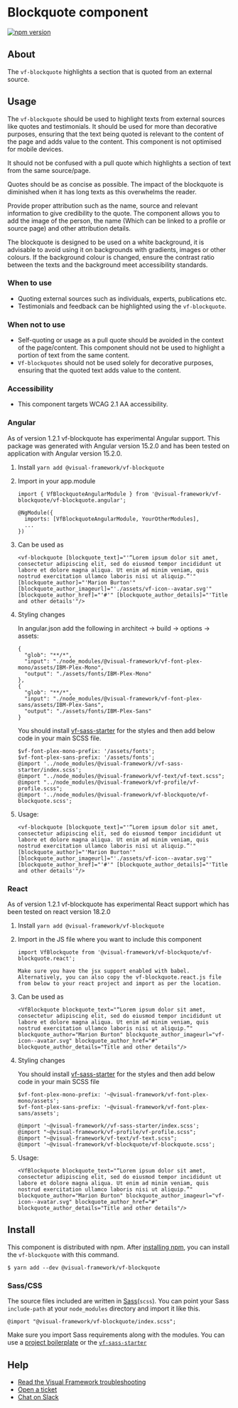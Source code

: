 # Blockquote component

[![npm version](https://badge.fury.io/js/%40visual-framework%2Fvf-blockquote.svg)](https://badge.fury.io/js/%40visual-framework%2Fvf-blockquote)

## About

The `vf-blockquote` highlights a section that is quoted from an external source.

## Usage

The `vf-blockquote` should be used to highlight texts from external sources like quotes and testimonials. It should be used for more than decorative purposes, ensuring that the text being quoted is relevant to the content of the page and adds value to the content. This component is not optimised for mobile devices.

It should not be confused with a pull quote which highlights a section of text from the same source/page.

Quotes should be as concise as possible. The impact of the blockquote is diminished when it has long texts as this overwhelms the reader.

Provide proper attribution such as the name, source and relevant information to give credibility to the quote. The component allows you to add the image of the person, the name (Which can be linked to a profile or source page) and other attribution details.

The blockquote is designed to be used on a white background, it is advisable to avoid using it on backgrounds with gradients, images or other colours. If the background colour is changed, ensure the contrast ratio between the texts and the background meet accessibility standards.


### When to use

- Quoting external sources such as individuals, experts, publications etc.
- Testimonials and feedback can be highlighted using the `vf-blockquote`.

### When not to use

- Self-quoting or usage as a pull quote should be avoided in the context of the page/content. This component should not be used to highlight a portion of text from the same content.
- `Vf-blockquotes` should not be used solely for decorative purposes, ensuring that the quoted text adds value to the content.

### Accessibility

- This component targets WCAG 2.1 AA accessibility.

### Angular

As of version 1.2.1 vf-blockquote has experimental Angular support.
This package was generated with Angular version 15.2.0 and has been tested on application with Angular version 15.2.0.

1. Install `yarn add @visual-framework/vf-blockquote`
2. Import in your app.module
   ```
   import { VfBlockquoteAngularModule } from '@visual-framework/vf-blockquote/vf-blockquote.angular';

   @NgModule({
     imports: [VfBlockquoteAngularModule, YourOtherModules],
     ...
   })
   ```
3. Can be used as
   ```
   <vf-blockquote [blockquote_text]="'“Lorem ipsum dolor sit amet, consectetur adipiscing elit, sed do eiusmod tempor incididunt ut labore et dolore magna aliqua. Ut enim ad minim veniam, quis nostrud exercitation ullamco laboris nisi ut aliquip.”'" [blockquote_author]="'Marion Burton'" [blockquote_author_imageurl]="'./assets/vf-icon--avatar.svg'"  [blockquote_author_href]="'#'" [blockquote_author_details]="'Title and other details'"/>
   ```
4. Styling changes

   In angular.json add the following in architect -> build -> options -> assets:
    ```
    {
      "glob": "**/*",
      "input": "./node_modules/@visual-framework/vf-font-plex-mono/assets/IBM-Plex-Mono",
      "output": "./assets/fonts/IBM-Plex-Mono"
    },
    {
      "glob": "**/*",
      "input": "./node_modules/@visual-framework/vf-font-plex-sans/assets/IBM-Plex-Sans",
      "output": "./assets/fonts/IBM-Plex-Sans"
    }
    ```
    You should install [vf-sass-starter](https://stable.visual-framework.dev/components/vf-sass-starter) for the styles  and then add below code in your main SCSS file.
    ```
    $vf-font-plex-mono-prefix: '/assets/fonts';
    $vf-font-plex-sans-prefix: '/assets/fonts';
    @import '../node_modules/@visual-framework//vf-sass-starter/index.scss';
    @import "../node_modules/@visual-framework/vf-text/vf-text.scss";
    @import "../node_modules/@visual-framework/vf-profile/vf-profile.scss";
    @import '../node_modules/@visual-framework/vf-blockquote/vf-blockquote.scss';
   ```

5. Usage:

    ```
    <vf-blockquote [blockquote_text]="'“Lorem ipsum dolor sit amet, consectetur adipiscing elit, sed do eiusmod tempor incididunt ut labore et dolore magna aliqua. Ut enim ad minim veniam, quis nostrud exercitation ullamco laboris nisi ut aliquip.”'" [blockquote_author]="'Marion Burton'" [blockquote_author_imageurl]="'./assets/vf-icon--avatar.svg'"  [blockquote_author_href]="'#'" [blockquote_author_details]="'Title and other details'"/>
    ```

### React

As of version 1.2.1 vf-blockquote has experimental React support which has been tested on react version 18.2.0

1. Install `yarn add @visual-framework/vf-blockquote`
2. Import in the JS file where you want to include this component
   ```
   import VfBlockquote from '@visual-framework/vf-blockquote/vf-blockquote.react';

   Make sure you have the jsx support enabled with babel. Alternatively, you can also copy the vf-blockquote.react.js file from below to your react project and import as per the location.
   ```
3. Can be used as
   ```
   <VfBlockquote blockquote_text="“Lorem ipsum dolor sit amet, consectetur adipiscing elit, sed do eiusmod tempor incididunt ut labore et dolore magna aliqua. Ut enim ad minim veniam, quis nostrud exercitation ullamco laboris nisi ut aliquip.”" blockquote_author="Marion Burton" blockquote_author_imageurl="vf-icon--avatar.svg" blockquote_author_href="#" blockquote_author_details="Title and other details"/>
   ```
4. Styling changes

   You should install [vf-sass-starter](https://stable.visual-framework.dev/components/vf-sass-starter) for the styles and then add below code in your main SCSS file
    ```
    $vf-font-plex-mono-prefix: '~@visual-framework/vf-font-plex-mono/assets';
    $vf-font-plex-sans-prefix: '~@visual-framework/vf-font-plex-sans/assets';

    @import '~@visual-framework//vf-sass-starter/index.scss';
    @import "~@visual-framework/vf-profile/vf-profile.scss";
    @import "~@visual-framework/vf-text/vf-text.scss";
    @import '~@visual-framework/vf-blockquote/vf-blockquote.scss';
    ```

5. Usage:

    ```
    <VfBlockquote blockquote_text="“Lorem ipsum dolor sit amet, consectetur adipiscing elit, sed do eiusmod tempor incididunt ut labore et dolore magna aliqua. Ut enim ad minim veniam, quis nostrud exercitation ullamco laboris nisi ut aliquip.”" blockquote_author="Marion Burton" blockquote_author_imageurl="vf-icon--avatar.svg" blockquote_author_href="#" blockquote_author_details="Title and other details"/>
    ```

## Install

This component is distributed with npm. After [installing npm](https://www.npmjs.com/get-npm), you can install the `vf-blockquote` with this command.

```
$ yarn add --dev @visual-framework/vf-blockquote
```

### Sass/CSS

The source files included are written in [Sass](http://sass-lang.com)(`scss`). You can point your Sass `include-path` at your `node_modules` directory and import it like this.

```
@import "@visual-framework/vf-blockquote/index.scss";
```

Make sure you import Sass requirements along with the modules. You can use a [project boilerplate](https://stable.visual-framework.dev/building/) or the [`vf-sass-starter`](https://stable.visual-framework.dev/components/vf-sass-starter/)

## Help

- [Read the Visual Framework troubleshooting](https://stable.visual-framework.dev/troubleshooting/)
- [Open a ticket](https://github.com/visual-framework/vf-core/issues)
- [Chat on Slack](https://join.slack.com/t/visual-framework/shared_invite/enQtNDAxNzY0NDg4NTY0LWFhMjEwNGY3ZTk3NWYxNWVjOWQ1ZWE4YjViZmY1YjBkMDQxMTNlNjQ0N2ZiMTQ1ZTZiMGM4NjU5Y2E0MjM3ZGQ)
